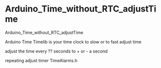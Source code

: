 # Arduino_Time_without_RTC_adjustTime
Arduino_Time_without_RTC_adjustTime

Arduino Time Timelib is your time clock to slow or to fast adjust time

adjust the time every ?? seconds to + or - a second

repeating adjust timer TimeAlarms.h
